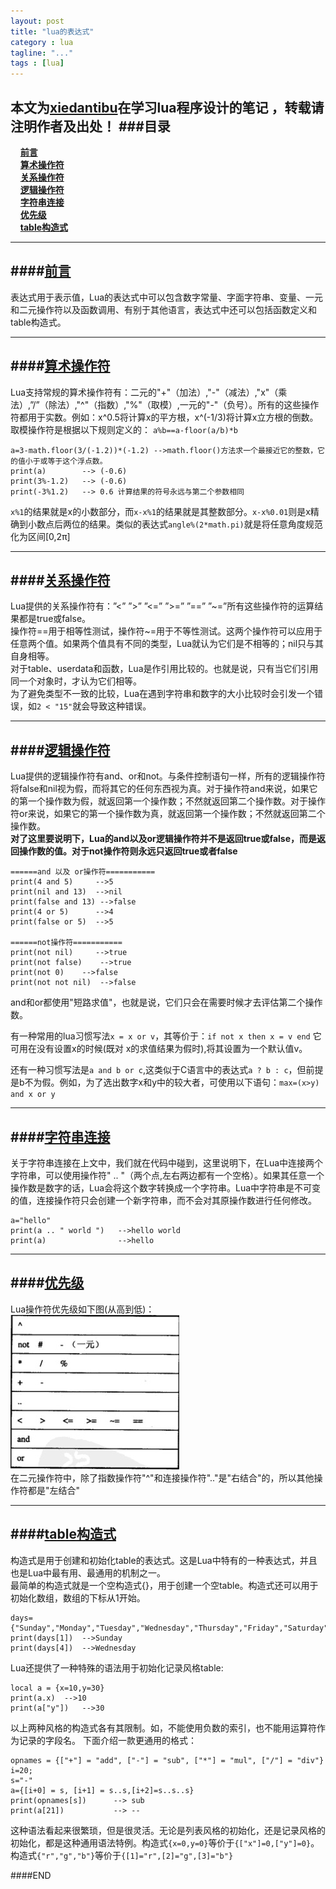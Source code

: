 ```yaml
---
layout: post
title: "lua的表达式"
category : lua
tagline: "..."
tags : [lua]
---
```

 本文为[xiedantibu](http://blog.xulingmin.com/)在学习lua程序设计的笔记
，转载请注明作者及出处！ 
###目录
 ----
 <a id='top' name='top'></a>
 &nbsp;&nbsp;&nbsp;&nbsp;[**前言**](#perface)    
 &nbsp;&nbsp;&nbsp;&nbsp;[**算术操作符**](#arithmeticOperator)   
 &nbsp;&nbsp;&nbsp;&nbsp;[**关系操作符**](#relationalOperator)   
 &nbsp;&nbsp;&nbsp;&nbsp;[**逻辑操作符**](#logicalOperator)   
 &nbsp;&nbsp;&nbsp;&nbsp;[**字符串连接**](#stringConnection)  
 &nbsp;&nbsp;&nbsp;&nbsp;[**优先级**](#priority)   
 &nbsp;&nbsp;&nbsp;&nbsp;[**table构造式**](#tableConstructor)   
 
 
 --- 
<a id='perface' name='perface'> </a>
####[前言](#top)
---
表达式用于表示值，Lua的表达式中可以包含数字常量、字面字符串、变量、一元和二元操作符以及函数调用、有别于其他语言，表达式中还可以包括函数定义和table构造式。

 --- 
<a id='arithmeticOperator' name='arithmeticOperator'> </a>
####[算术操作符](#top)
---
Lua支持常规的算术操作符有：二元的"+"（加法）,"-"（减法）,"x"（乘法）,”/”（除法）,"^"（指数）,"%"（取模）,一元的"-"（负号）。所有的这些操作符都用于实数。例如：x^0.5将计算x的平方根，x^(-1/3)将计算x立方根的倒数。   
取模操作符是根据以下规则定义的： `a%b==a-floor(a/b)*b`

	a=3-math.floor(3/(-1.2))*(-1.2) -->math.floor()方法求一个最接近它的整数，它的值小于或等于这个浮点数。
	print(a)        --> (-0.6)
	print(3%-1.2)   --> (-0.6)
	print(-3%1.2)   --> 0.6 计算结果的符号永远与第二个参数相同
	
`x%1`的结果就是x的小数部分，而`x-x%1`的结果就是其整数部分。`x-x%0.01`则是x精确到小数点后两位的结果。类似的表达式`angle%(2*math.pi)`就是将任意角度规范化为区间[0,2π]

 --- 
<a id='relationalOperator' name='relationalOperator'> </a>
####[关系操作符](#top)
---

Lua提供的关系操作符有：”<” ”>” ”<=” ”>=” ”==” ”~=”所有这些操作符的运算结果都是true或false。  
操作符==用于相等性测试，操作符~=用于不等性测试。这两个操作符可以应用于任意两个值。如果两个值具有不同的类型，Lua就认为它们是不相等的；nil只与其自身相等。  
对于table、userdata和函数，Lua是作引用比较的。也就是说，只有当它们引用同一个对象时，才认为它们相等。  
为了避免类型不一致的比较，Lua在遇到字符串和数字的大小比较时会引发一个错误，如`2 < "15"`就会导致这种错误。  

 --- 
<a id='logicalOperator' name='logicalOperator'> </a>
####[逻辑操作符](#top)
---
Lua提供的逻辑操作符有and、or和not。与条件控制语句一样，所有的逻辑操作符将false和nil视为假，而将其它的任何东西视为真。对于操作符and来说，如果它的第一个操作数为假，就返回第一个操作数；不然就返回第二个操作数。对于操作符or来说，如果它的第一个操作数为真，就返回第一个操作数；不然就返回第二个操作数。  
**对了这里要说明下，Lua的and以及or逻辑操作符并不是返回true或false，而是返回操作数的值。对于not操作符则永远只返回true或者false**

    ======and 以及 or操作符===========
	print(4 and 5)     -->5
	print(nil and 13)  -->nil
	print(false and 13) -->false
	print(4 or 5)      -->4
	print(false or 5)  -->5
	
	======not操作符===========
	print(not nil)     -->true
	print(not false)	-->true
	print(not 0)	-->false
	print(not not nil)	-->false

and和or都使用"短路求值"，也就是说，它们只会在需要时候才去评估第二个操作数。   

有一种常用的lua习惯写法`x = x or v`，其等价于：`if not x then x = v end` 它可用在没有设置x的时候(既对
x的求值结果为假时),将其设置为一个默认值v。   

还有一种习惯写法是`a and b or c`,这类似于C语言中的表达式`a ? b : c`，但前提是b不为假。例如，为了选出数字x和y中的较大者，可使用以下语句：`max=(x>y) and x or y`

 --- 
<a id='stringConnection' name='stringConnection'> </a>
####[字符串连接](#top)
---
关于字符串连接在上文中，我们就在代码中碰到，这里说明下，在Lua中连接两个字符串，可以使用操作符" .. "（两个点,左右两边都有一个空格）。如果其任意一个操作数是数字的话，Lua会将这个数字转换成一个字符串。Lua中字符串是不可变的值，连接操作符只会创建一个新字符串，而不会对其原操作数进行任何修改。
	
	a="hello"
	print(a .. " world ")   -->hello world
	print(a)				-->hello
	
 --- 
<a id='priority' name='priority'> </a>
####[优先级](#top)
---
Lua操作符优先级如下图(从高到低)：   
![image](/assets/priority.png)  
在二元操作符中，除了指数操作符"^"和连接操作符".."是"右结合"的，所以其他操作符都是"左结合"  

 --- 
<a id='tableConstructor' name='tableConstructor'> </a>
####[table构造式](#top)
---
构造式是用于创建和初始化table的表达式。这是Lua中特有的一种表达式，并且也是Lua中最有用、最通用的机制之一。  
最简单的构造式就是一个空构造式{}，用于创建一个空table。构造式还可以用于初始化数组，数组的下标从1开始。

	days={"Sunday","Monday","Tuesday","Wednesday","Thursday","Friday","Saturday"}
	print(days[1])  -->Sunday
	print(days[4])	-->Wednesday
	
Lua还提供了一种特殊的语法用于初始化记录风格table:

	local a = {x=10,y=30}
	print(a.x)	-->10
	print(a["y"])	-->30
以上两种风格的构造式各有其限制。如，不能使用负数的索引，也不能用运算符作为记录的字段名。  下面介绍一款更通用的格式：  

	opnames = {["+"] = "add", ["-"] = "sub", ["*"] = "mul", ["/"] = "div"}
	i=20;
	s="-"
	a={[i+0] = s, [i+1] = s..s,[i+2]=s..s..s}
	print(opnames[s])      --> sub
	print(a[21])		   --> --
这种语法看起来很繁琐，但是很灵活。无论是列表风格的初始化，还是记录风格的初始化，都是这种通用语法特例。构造式`{x=0,y=0}`等价于`{["x"]=0,["y"]=0}`。构造式`{"r","g","b"}`等价于`{[1]="r",[2]="g",[3]="b"}`

####END